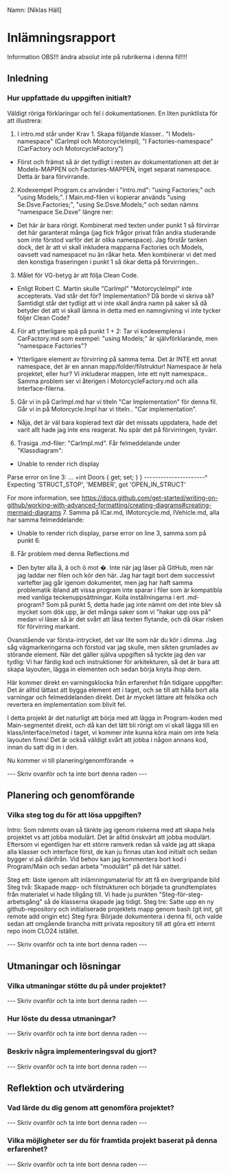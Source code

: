 Namn: [Niklas Häll]

# Inlämningsrapport

Information
OBS!!! ändra absolut inte på rubrikerna i denna fil!!!!

## Inledning

### Hur uppfattade du uppgiften initialt?

Väldigt röriga förklaringar och fel i dokumentationen. En liten punktlista för att illustrera:
1. I intro.md står under Krav 1. Skapa följande klasser.. "I Models-namespace" (CarImpl och MotorcycleImpl), "I Factories-namespace" (CarFactory och MotorcycleFactory")
- Först och främst så är det tydligt i resten av dokumentationen att det är Models-MAPPEN och Factories-MAPPEN, inget separat namespace. Detta är bara förvirrande.
2. Kodexempel Program.cs använder i "intro.md": "using Factories;" och "using Models;". I Main.md-filen vi kopierar används "using Se.Dsve.Factories;", "using Se.Dsve.Models;" och sedan nämns "namespace Se.Dsve" längre ner:
- Det här är bara rörigt. Kombinerat med texten under punkt 1 så förvirrar det här garanterat många (jag fick frågor privat från andra studerande som inte förstod varför det är olika namespace). Jag förstår tanken dock, det är att vi skall inkludera mapparna Factories och Models, oavsett vad namespacet nu än råkar heta. Men kombinerar vi det med den konstiga fraseringen i punkt 1 så ökar detta på förvirringen..
3. Målet för VG-betyg är att följa Clean Code.
- Enligt Robert C. Martin skulle "CarImpl" "MotorcycleImpl" inte accepterats. Vad står det för? Implementation? Då borde vi skriva så? Samtidigt står det tydligt att vi inte skall ändra namn på saker så då betyder det att vi skall lämna in detta med en namngivning vi inte tycker följer Clean Code?
4. För att ytterligare spä på punkt 1 + 2: Tar vi kodexemplena i CarFactory.md som exempel: "using Models;" är självförklarande, men "namespace Factories"?
- Ytterligare element av förvirring på samma tema. Det är INTE ett annat namespace, det är en annan mapp/folder/filstruktur! Namespace är hela projektet, eller hur? Vi inkluderar mappen, inte ett nytt namespace.. Samma problem ser vi återigen i MotorcycleFactory.md och alla Interface-filerna.
5. Går vi in på CarImpl.md har vi titeln "Car Implementation" för denna fil. Går vi in på Motorcycle.Impl har vi titeln.. "Car implementation".
- Nåja, det är väl bara kopierad text där det missats uppdatera, hade det varit allt hade jag inte ens reagerat. Nu spär det på förvirringen, tyvärr.
6. Trasiga .md-filer: "CarImpl.md". Får felmeddelande under "Klassdiagram":
- Unable to render rich display

Parse error on line 3:
... +int Doors { get; set; } }
----------------------^
Expecting 'STRUCT_STOP', 'MEMBER', got 'OPEN_IN_STRUCT'

For more information, see https://docs.github.com/get-started/writing-on-github/working-with-advanced-formatting/creating-diagrams#creating-mermaid-diagrams
7. Samma på ICar.md, IMotorcycle.md, IVehicle.md, alla har samma felmeddelande:
- Unable to render rich display, parse error on line 3, samma som på punkt 6.
8. Får problem med denna Reflections.md
- Den byter alla å, ä och ö mot �. Inte när jag läser på GitHub, men när jag laddar ner filen och kör den här. Jag har tagit bort dem successivt vartefter jag går igenom dokumentet, men jag har haft samma problematik ibland att vissa program inte sparar i filer som är kompatibla med vanliga teckenuppsättningar. Kolla inställningarna i ert .md-program? Som på punkt 5, detta hade jag inte nämnt om det inte blev så mycket som dök upp, är det många saker som vi "hakar upp oss på" medan vi läser så är det svårt att läsa texten flytande, och då ökar risken för förvirring markant.

Ovanstående var första-intrycket, det var lite som när du kör i dimma. Jag såg vägmarkeringarna och förstod var jag skulle, men sikten grumlades av störande element. När det gäller själva uppgiften så tyckte jag den var tydlig: Vi har färdig kod och instruktioner för arkitekturen, så det är bara att skapa layouten, lägga in elementen och sedan börja knyta ihop dem.

Här kommer direkt en varningsklocka från erfarenhet från tidigare uppgifter: Det är alltid lättast att bygga element ett i taget, och se till att hålla bort alla varningar och felmeddelanden direkt. Det är mycket lättare att felsöka och revertera en implementation som blivit fel.

I detta projekt är det naturligt att börja med att lägga in Program-koden med Main-segmentet direkt, och då kan det lätt bli rörigt om vi skall lägga till en klass/interface/metod i taget, vi kommer inte kunna köra main om inte hela layouten finns! Det är också väldigt svårt att jobba i någon annans kod, innan du satt dig in i den.

Nu kommer vi till planering/genomförande ->

--- Skriv ovanför och ta inte bort denna raden ---

## Planering och genomförande

### Vilka steg tog du för att lösa uppgiften?

Intro: Som nämnts ovan så tänkte jag igenom riskerna med att skapa hela projektet vs att jobba modulärt. Det är alltid önskvärt att jobba modulärt. Eftersom vi egentligen har ett större ramverk redan så valde jag att skapa alla klasser och interface först, de kan ju finnas utan kod initialt och sedan bygger vi på därifrån. Vid behov kan jag kommentera bort kod i Program/Main och sedan arbeta "modulärt" på det här sättet.

Steg ett: läste igenom allt inlämningsmaterial för att få en övergripande bild
Steg två: Skapade mapp- och filstrukturen och började ta grundtemplates från materialet vi hade tillgång till. Vi hade ju punkten "Steg-för-steg-arbetsgång" så de klasserna skapade jag tidigt.
Steg tre: Satte upp en ny github-repository och initialiserade projektets mapp genom bash (git init, git remote add origin etc)
Steg fyra: Började dokumentera i denna fil, och valde sedan att omgående brancha mitt privata repository till att göra ett internt repo inom CLO24 istället.

--- Skriv ovanför och ta inte bort denna raden ---

## Utmaningar och lösningar

### Vilka utmaningar stötte du på under projektet?

--- Skriv ovanför och ta inte bort denna raden ---

### Hur löste du dessa utmaningar?

--- Skriv ovanför och ta inte bort denna raden ---

### Beskriv några implementeringsval du gjort?

--- Skriv ovanför och ta inte bort denna raden ---

## Reflektion och utvärdering

### Vad lärde du dig genom att genomföra projektet?

--- Skriv ovanför och ta inte bort denna raden ---

### Vilka möjligheter ser du för framtida projekt baserat på denna erfarenhet?

--- Skriv ovanför och ta inte bort denna raden ---